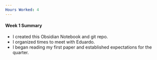 ```yaml
---
Hours Worked: 4
---
```

#### Week 1 Summary

- I created this Obsidian Notebook and git repo.
- I organized times to meet with Eduardo.
- I began reading my first paper and established expectations for the quarter.